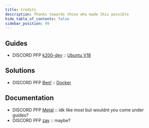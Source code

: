 ```yaml
---
title: Credits
description: Thanks towards those who made this possible
hide_table_of_contents: false
sidebar_position: 99
---
```

## Guides
- DISCORD PFP [k200-dev](https://discord.com/users/899780238920253441) :: [Ubuntu V18](./guides/operating-systems/Linux/ubuntu/ubuntu-18.md)

## Solutions
- DISCORD PFP [Ben!](https://discord.com/users/255834596766253057) :: [Docker](./guides/solutions/bot/docker.md)

## Documentation
- DISCORD PFP [Metal](https://discord.com/users/344837487526412300) :: idk like most but wouldnt you come under guides?
- DISCORD PFP [zay](https://discord.com/users/452793411401940995) :: maybe?
